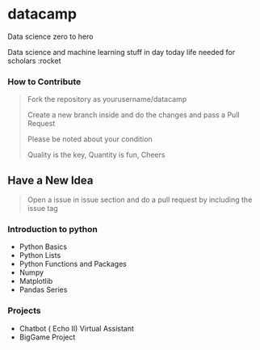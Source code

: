 # datacamp

Data science zero to hero 

Data science and machine learning stuff in day today life needed for scholars :rocket

### How to Contribute

> Fork the repository as yourusername/datacamp
>
> Create a new branch inside and do the changes and pass a Pull Request
>
> Please be noted about your condition
>
> Quality is the key, Quantity is fun, Cheers
>

## Have a New Idea

> Open a issue in issue section and do a pull request by including the issue tag 

### Introduction to python

 * Python Basics
 * Python Lists
 * Python Functions and Packages
 * Numpy
 * Matplotlib
 * Pandas Series
 
 
### Projects

  * Chatbot ( Echo II) Virtual Assistant
  * BigGame Project

